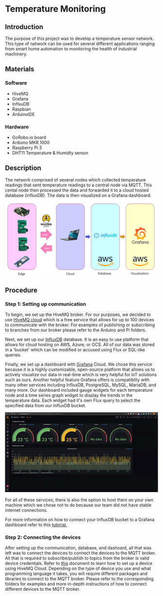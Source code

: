 # Temperature Monitoring
## Introduction
The purpose of this project was to develop a temperature sensor network. This type of network can be used for several different applications ranging from smart home automation to monitoring the health of industrial machinery. 

## Materials
### Software
- HiveMQ
- Grafana
- InflxuDB
- Raspbian
- ArduinoIDE

### Hardware
- GoRobo.io board
- Arduino MKR 1000
- Raspberry Pi 3
- DHT11 Temperature & Humidty sensor

## Description
The network comprised of several nodes which collected temperature readings that sent temperature readings to a central node via MQTT. This cental node then processed the data and forwarded it to a cloud hosted database (influxDB). The data is then visualized on a Grafana dashboard. 

![Network diagram](https://github.com/kchong98/temperature_monitoring/blob/main/Images/Flow.png)

## Procedure
### Step 1: Setting up communication
To begin, we set up the HiveMQ broker. For our purposes, we decided to use [HiveMQ cloud](https://www.hivemq.com/mqtt-cloud-broker/) which is a free service that allows for up to 100 devices to communicate with the broker. For examples of publishing or subscribing to branches from our broker please refer to the Arduino and Pi folders.

Next, we set up our [InfluxDB](https://www.influxdata.com/products/influxdb-cloud/) database. It is an easy to use platform that allows for cloud hosting on AWS, Azure, or GCS. All of our data was stored in a 'bucket' which can be modified or accused using Flux or SQL-like queries. 

Finally, we set up a dashboard with [Grafana](https://grafana.com/products/cloud/) Cloud. We chose this service because it is a highly customizable, open-source platform that allows us to actively visualize our data in real-time which is very helpful for IoT solutions such as ours. Another helpful feature Grafana offers is compatiblity with many other services including InfluxDB, PostgreSQL, MySQL, MariaDB, and many more. Our dashboard included gauge widgets for each temperature node and a time series graph widget to display the trends in the temperature data. Each widget had it's own Flux query to select the specified data from our InfluxDB bucket. 

![Our dashboard](https://github.com/kchong98/temperature_monitoring/blob/main/Images/dashboard.png)

For all of these services, there is also the option to host them on your own machine which we chose not to do because our team did not have stable internet connections. 

For more information on how to connect your InfluxDB bucket to a Grafana dashboard refer to this [tutorial.](https://www.influxdata.com/blog/how-grafana-dashboard-influxdb-flux-influxql/)

### Step 2: Connecting the devices
After setting up the communication, database, and dashoard, all that was left was to connect the devices to connect the devices to the MQTT broker. All that is required to subscribe/publish to topics from the broker is valid device credentials. Refer to [this](https://www.hivemq.com/docs/hivemq-cloud/introduction.html#create-credentials) document to learn how to set up a device using HiveMQ Cloud. Depending on the type of device you use and what programming language it takes, you will require different packages and libraries to connect to the MQTT broker. Please refer to the corresponding folders for examples and more in-depth instructions of how to connect different devices to the MQTT broker.

